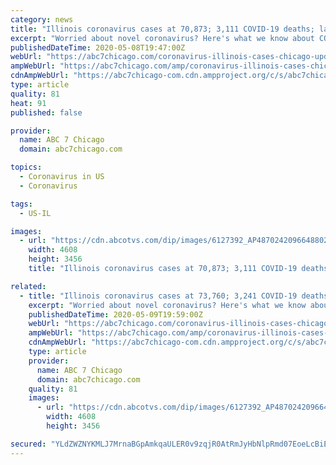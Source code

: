 ```yaml
---
category: news
title: "Illinois coronavirus cases at 70,873; 3,111 COVID-19 deaths; latest Chicago area updates"
excerpt: "Worried about novel coronavirus? Here's what we know about COVID-19, how it spreads and its impact here in the Chicago area."
publishedDateTime: 2020-05-08T19:47:00Z
webUrl: "https://abc7chicago.com/coronavirus-illinois-cases-chicago-update/6104207/"
ampWebUrl: "https://abc7chicago.com/amp/coronavirus-illinois-cases-chicago-update/6104207/"
cdnAmpWebUrl: "https://abc7chicago-com.cdn.ampproject.org/c/s/abc7chicago.com/amp/coronavirus-illinois-cases-chicago-update/6104207/"
type: article
quality: 81
heat: 91
published: false

provider:
  name: ABC 7 Chicago
  domain: abc7chicago.com

topics:
  - Coronavirus in US
  - Coronavirus

tags:
  - US-IL

images:
  - url: "https://cdn.abcotvs.com/dip/images/6127392_AP4870242096648802.jpg"
    width: 4608
    height: 3456
    title: "Illinois coronavirus cases at 70,873; 3,111 COVID-19 deaths; latest Chicago area updates"

related:
  - title: "Illinois coronavirus cases at 73,760; 3,241 COVID-19 deaths; latest Chicago area updates"
    excerpt: "Worried about novel coronavirus? Here's what we know about COVID-19, how it spreads and its impact here in the Chicago area."
    publishedDateTime: 2020-05-09T19:59:00Z
    webUrl: "https://abc7chicago.com/coronavirus-illinois-cases-chicago-update/6104207/"
    ampWebUrl: "https://abc7chicago.com/amp/coronavirus-illinois-cases-chicago-update/6104207/"
    cdnAmpWebUrl: "https://abc7chicago-com.cdn.ampproject.org/c/s/abc7chicago.com/amp/coronavirus-illinois-cases-chicago-update/6104207/"
    type: article
    provider:
      name: ABC 7 Chicago
      domain: abc7chicago.com
    quality: 81
    images:
      - url: "https://cdn.abcotvs.com/dip/images/6127392_AP4870242096648802.jpg"
        width: 4608
        height: 3456

secured: "YLdZWZNYKMLJ7MrnaBGpAmkqaULER0v9zqjR0AtRmJyHbNlpRmd07EoeLcBiERU5E5bvlYCIgSrbwjjIahcXg+JCJou0CawwFAgLR2qzZa6d92UrLf5KlFT9MH02ClmkGNFGWwJrIW9NR9RV//UEd/fw5tjDlKJoIw1D3/Bgl8dJ925U47xmc7eD3kxl5aGa7Qy/nbSqwKk355braQVuYvE+4vW7H+9Viu6Mc0oIv68SvAvjoJazjmov71h++viITp6vADJr7yvwQQngbvYVBN6y/kVLFgvzjg0YmSfhu7DsLq4pMwFsRkLF/BkVyGr+;AEdje6o0ZqITQjYIU5L87g=="
---
```


